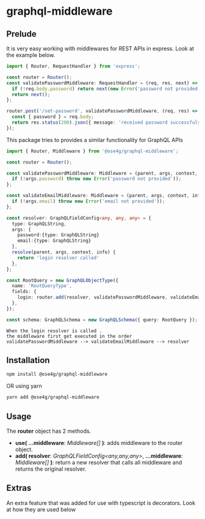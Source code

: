 # graphql-middleware

## Prelude

It is very easy working with middlewares for REST APIs in express. Look at the example below.

```typescript
import { Router, RequestHandler } from 'express';

const router = Router();
const validatePasswordMiddleware: RequestHandler = (req, res, next) => {
  if (!req.body.password) return next(new Error('password not provided'));
  return next();
};

router.post('/set-password', validatePasswordMiddleware, (req, res) => {
  const { password } = req.body;
  return res.status(200).json({ message: 'received password successfuly' });
});
```

This package tries to provides a similar functionality for GraphQL APIs

```typescript
import { Router, Middleware } from '@ose4g/graphql-middleware';

const router = Router();

const validatePasswordMiddleware: Middleware = (parent, args, context, info) => {
  if (!args.password) throw new Error('password not provided'));
};

const validateEmailMiddleware: Middleware = (parent, args, context, info) => {
  if (!args.email) throw new Error('email not provided'));
};

const resolver: GraphQLFieldConfig<any, any, any> = {
  type: GraphQLString,
  args: {
    password:{type: GraphQLString}
    email:{type: GraphQLString}
  },
  resolve(parent, args, context, info) {
    return 'login resolver called'
  },
};

const RootQuery = new GraphQLObjectType({
  name: 'RootQueryType',
  fields: {
    login: router.add(resolver, validatePasswordMiddleware, validateEmailMiddleware)
  },
});

const schema: GraphQLSchema = new GraphQLSchema({ query: RootQuery });

```

```
When the login resolver is called .
the middleware first get executed in the order
validatePasswordMiddleware --> validateEmailMiddleware --> resolver
```

## Installation

```bash
npm install @ose4g/graphql-middleware
```

OR using yarn

```bash
yarn add @ose4g/graphql-middleware
```

## Usage

The **router** object has 2 methods.

- **use( ...middleware**: _Middleware[]_ **)**: adds middleware to the router object.
- **add( resolver**: _GraphQLFieldConfig<any,any,any>_, **...middleware**: _Middleware[]_ **)**: return a new resolver that calls all middleware and returns the original resolver.

## Extras

An extra feature that was added for use with typescript is decorators.
Look at how they are used below
